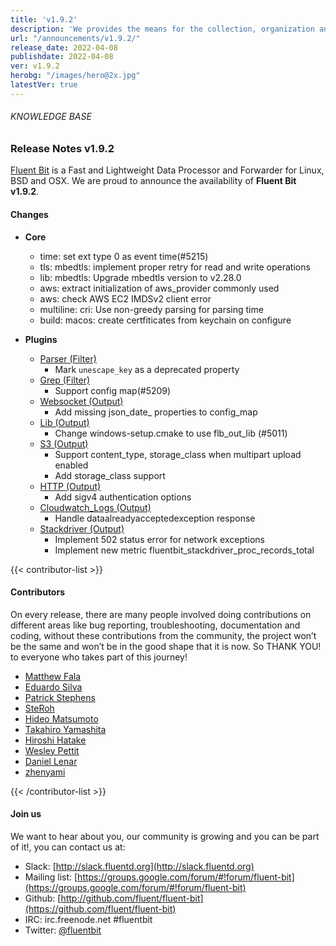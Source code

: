 ```yaml
---
title: 'v1.9.2'
description: 'We provides the means for the collection, organization and computerized retrieval of knowledgeand Lightweight Data Forwarder for Linux, BSD, macOS and Windows.'
url: "/announcements/v1.9.2/"
release_date: 2022-04-08
publishdate: 2022-04-08
ver: v1.9.2
herobg: "/images/hero@2x.jpg"
latestVer: true
---
```


###### KNOWLEDGE BASE

### Release Notes v1.9.2

[Fluent Bit](https://fluentbit.io) is a Fast and Lightweight Data Processor and Forwarder for Linux, BSD and OSX. We are proud to announce the availability of **Fluent Bit v1.9.2**.

#### Changes

 - __Core__
   - time: set ext type 0 as event time(#5215)
   - tls: mbedtls: implement proper retry for read and write operations
   - lib: mbedtls: Upgrade mbedtls version to v2.28.0
   - aws: extract initialization of aws_provider commonly used
   - aws: check AWS EC2 IMDSv2 client error
   - multiline: cri: Use non-greedy parsing for parsing time
   - build: macos: create certfiticates from keychain on configure

 - __Plugins__
   - [Parser (Filter)](https://docs.fluentbit.io/manual/pipeline/filters/parser/)
      - Mark `unescape_key` as a deprecated property
   - [Grep (Filter)](https://docs.fluentbit.io/manual/pipeline/filters/grep/)
      - Support config map(#5209)
   - [Websocket (Output)](https://docs.fluentbit.io/manual/pipeline/outputs/websocket/)
      - Add missing json_date_ properties to config_map
   - [Lib (Output)](https://docs.fluentbit.io/manual/pipeline/outputs/lib/)
      - Change windows-setup.cmake to use flb_out_lib (#5011)
   - [S3 (Output)](https://docs.fluentbit.io/manual/pipeline/outputs/s3/)
      - Support content_type, storage_class when multipart upload enabled
      - Add storage_class support
   - [HTTP (Output)](https://docs.fluentbit.io/manual/pipeline/outputs/http/)
      - Add sigv4 authentication options
   - [Cloudwatch_Logs (Output)](https://docs.fluentbit.io/manual/pipeline/outputs/cloudwatch_logs/)
      - Handle dataalreadyacceptedexception response
   - [Stackdriver (Output)](https://docs.fluentbit.io/manual/pipeline/outputs/stackdriver/)
      - Implement 502 status error for network exceptions
      - Implement new metric fluentbit_stackdriver_proc_records_total

{{< contributor-list >}}

#### Contributors

On every release, there are many people involved doing contributions on different areas like bug reporting, troubleshooting, documentation and coding, without these contributions from the community, the project won’t be the same and won’t be in the good shape that it is now. So THANK YOU! to everyone who takes part of this journey!

- [Matthew Fala](https://github.com/matthewfala)
- [Eduardo Silva](https://github.com/edsiper)
- [Patrick Stephens](https://github.com/patrick-stephens)
- [SteRoh](https://github.com/SteRoh)
- [Hideo Matsumoto](https://github.com/pekeq)
- [Takahiro Yamashita](https://github.com/nokute78)
- [Hiroshi Hatake](https://github.com/cosmo0920)
- [Wesley Pettit](https://github.com/PettitWesley)
- [Daniel Lenar](https://github.com/danlenar)
- [zhenyami](https://github.com/zhenyami)

{{< /contributor-list >}}

#### Join us

We want to hear about you, our community is growing and you can be part of it!, you can contact us at:

* Slack: [http://slack.fluentd.org](http://slack.fluentd.org)
* Mailing list: [https://groups.google.com/forum/#!forum/fluent-bit](https://groups.google.com/forum/#!forum/fluent-bit)
* Github: [http://github.com/fluent/fluent-bit](https://github.com/fluent/fluent-bit)
* IRC: irc.freenode.net #fluentbit
* Twitter: [@fluentbit](https://twitter.com/fluentbit)
